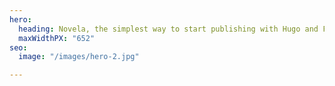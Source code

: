 ```yaml
---
hero:
  heading: Novela, the simplest way to start publishing with Hugo and Forestryyy
  maxWidthPX: "652"
seo:
  image: "/images/hero-2.jpg"

---
```

